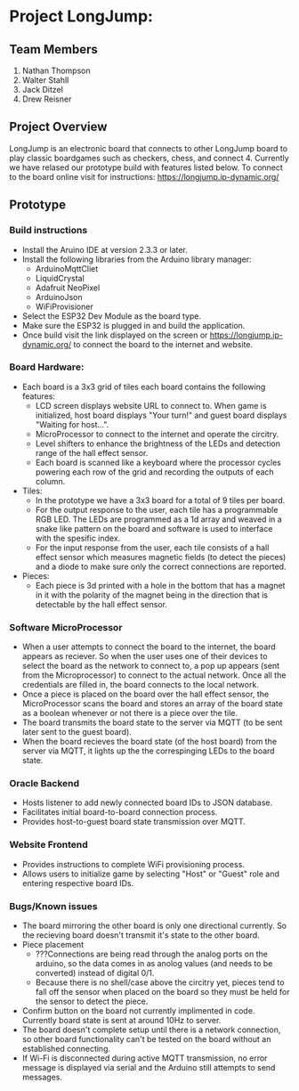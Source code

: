 
# Project LongJump:

## Team Members
1. Nathan Thompson
2. Walter Stahll
3. Jack Ditzel
4. Drew Reisner

## Project Overview
LongJump is an electronic board that connects to other LongJump board to play classic boardgames such as checkers, chess, and connect 4.
Currently we have relased our prototype build with features listed below. To connect to the board online visit for instructions: https://longjump.ip-dynamic.org/

## Prototype

### Build instructions
- Install the Aruino IDE at version 2.3.3 or later.
- Install the following libraries from the Arduino library manager:
  - ArduinoMqttCliet
  - LiquidCrystal
  - Adafruit NeoPixel
  - ArduinoJson
  - WiFiProvisioner
- Select the ESP32 Dev Module as the board type.
- Make sure the ESP32 is plugged in and build the application.
- Once build visit the link displayed on the screen or https://longjump.ip-dynamic.org/ to connect the board to the internet and website.

### Board Hardware:
- Each board is a 3x3 grid of tiles each board contains the following features:
  - LCD screen displays website URL to connect to. When game is initialized, host board displays "Your turn!" and guest board displays "Waiting for host...".
  - MicroProcessor to connect to the internet and operate the circitry.
  - Level shifters to enhance the brightness of the LEDs and detection range of the hall effect sensor.
  - Each board is scanned like a keyboard where the processor cycles powering each row of the grid and recording the outputs of each column.
- Tiles:
  - In the prototype we have a 3x3 board for a total of 9 tiles per board.
  - For the output response to the user, each tile has a programmable RGB LED. The LEDs are programmed as a 1d array and weaved in a snake like pattern on the board and software is used to interface with the spesific index.
  - For the input response from the user, each tile consists of a hall effect sensor which measures magnetic fields (to detect the pieces) and a diode to make sure only the correct connections are reported.
- Pieces:
  - Each piece is 3d printed with a hole in the bottom that has a magnet in it with the polarity of the magnet being in the direction that is detectable by the hall effect sensor.

### Software MicroProcessor
- When a user attempts to connect the board to the internet, the board appears as reciever. So when the user uses one of their devices to select the board as the network to connect to, a pop up appears (sent from the Microprocessor) to connect to the actual network. Once all the credentials are filled in, the board connects to the local network.
- Once a piece is placed on the board over the hall effect sensor, the MicroProcessor scans the board and stores an array of the board state as a boolean whenever or not there is a piece over the tile.
- The board transmits the board state to the server via MQTT (to be sent later sent to the guest board).
- When the board recieves the board state (of the host board) from the server via MQTT, it lights up the the correspinging LEDs to the board state.

### Oracle Backend
- Hosts listener to add newly connected board IDs to JSON database.
- Facilitates initial board-to-board connection process.
- Provides host-to-guest board state transmission over MQTT.

### Website Frontend
- Provides instructions to complete WiFi provisioning process.
- Allows users to initialize game by selecting "Host" or "Guest" role and entering respective board IDs.

### Bugs/Known issues
- The board mirroring the other board is only one directional currently. So the recieving board doesn't transmit it's state to the other board.
- Piece placement
  - ???Connections are being read through the analog ports on the arduino, so the data comes in as anolog values (and needs to be converted) instead of digital 0/1.
  - Because there is no shell/case above the circitry yet, pieces tend to fall off the sensor when placed on the board so they must be held for the sensor to detect the piece.
- Confirm button on the board not currently implimented in code. Currently board state is sent at around 10Hz to server. 
- The board doesn't complete setup until there is a network connection, so other board functionality can't be tested on the board without an established connecting.
- If Wi-Fi is disconnected during active MQTT transmission, no error message is displayed via serial and the Arduino still attempts to send messages.
